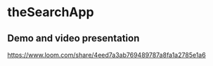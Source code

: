 # theSearchApp

## Demo and video presentation 

https://www.loom.com/share/4eed7a3ab769489787a8fa1a2785e1a6

